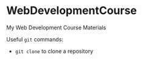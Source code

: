 # WebDevelopmentCourse
My Web Development Course Materials

Useful `git` commands:
- `git clone` to clone a repository